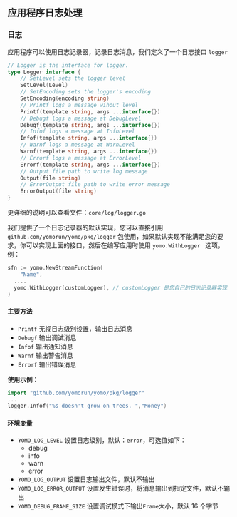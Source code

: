 ## 应用程序日志处理

### 日志

应用程序可以使用日志记录器，记录日志消息，我们定义了一个日志接口 `logger` 

```go
// Logger is the interface for logger.
type Logger interface {
	// SetLevel sets the logger level
	SetLevel(Level)
	// SetEncoding sets the logger's encoding
	SetEncoding(encoding string)
	// Printf logs a message wihout level
	Printf(template string, args ...interface{})
	// Debugf logs a message at DebugLevel
	Debugf(template string, args ...interface{})
	// Infof logs a message at InfoLevel
	Infof(template string, args ...interface{})
	// Warnf logs a message at WarnLevel
	Warnf(template string, args ...interface{})
	// Errorf logs a message at ErrorLevel
	Errorf(template string, args ...interface{})
	// Output file path to write log message
	Output(file string)
	// ErrorOutput file path to write error message
	ErrorOutput(file string)
}

```

更详细的说明可以查看文件：`core/log/logger.go`

我们提供了一个日志记录器的默认实现，您可以直接引用`github.com/yomorun/yomo/pkg/logger` 包使用，如果默认实现不能满足您的要求，你可以实现上面的接口，然后在编写应用时使用 `yomo.WithLogger ` 选项，例：

```go
sfn := yomo.NewStreamFunction(
	"Name",
  ....
  yomo.WithLogger(customLogger), // customLogger 是您自己的日志记录器实现
)
```

#### 主要方法

- `Printf` 无视日志级别设置，输出日志消息
- `Debugf` 输出调试消息
- `Infof` 输出通知消息
- `Warnf` 输出警告消息
- `Errorf` 输出错误消息

**使用示例：**

```go
import "github.com/yomorun/yomo/pkg/logger"
...
logger.Infof("%s doesn't grow on trees. ","Money")
```

#### 环境变量

- `YOMO_LOG_LEVEL`  设置日志级别，默认：`error`，可选值如下：
  - debug
  - info
  - warn
  - error
- `YOMO_LOG_OUTPUT` 设置日志输出文件，默认不输出
- `YOMO_LOG_ERROR_OUTPUT` 设置发生错误时，将消息输出到指定文件，默认不输出  
- `YOMO_DEBUG_FRAME_SIZE`  设置调试模式下输出`Frame`大小，默认 16 个字节                   

